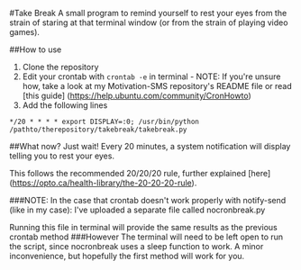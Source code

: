 #Take Break
A small program to remind yourself to rest your eyes from the strain of staring at that terminal window (or from the strain of playing video games).

##How to use
  1. Clone the repository
  2. Edit your crontab with `crontab -e` in terminal
    - NOTE: If you're unsure how, take a look at my Motivation-SMS repository's README file or read [this guide] (https://help.ubuntu.com/community/CronHowto)
  3. Add the following lines
```
*/20 * * * * export DISPLAY=:0; /usr/bin/python /pathto/therepository/takebreak/takebreak.py
```

##What now?
Just wait! Every 20 minutes, a system notification will display telling you to rest your eyes.

This follows the recommended 20/20/20 rule, further explained [here] (https://opto.ca/health-library/the-20-20-20-rule).

###NOTE: In the case that crontab doesn't work properly with notify-send (like in my case):
I've uploaded a separate file called nocronbreak.py

Running this file in terminal will provide the same results as the previous crontab method
###However
The terminal will need to be left open to run the script, since nocronbreak uses a sleep function to work.
A minor inconvenience, but hopefully the first method will work for you.

